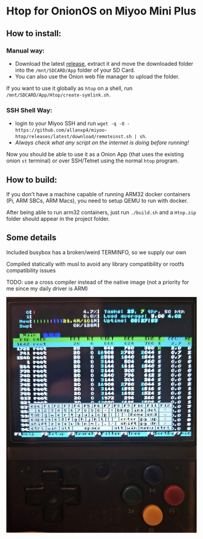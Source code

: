 # Htop for OnionOS on Miyoo Mini Plus

## How to install:
### Manual way:
- Download the latest [release](https://github.com/allanxp4/miyoo-htop/releases/latest/download/Htop.zip), extract it and move the downloaded folder into the `/mnt/SDCARD/App` folder of your SD Card.
- You can also use the Onion web file manager to upload the folder.

If you want to use it globally as `htop` on a shell, run `/mnt/SDCARD/App/Htop/create-symlink.sh`.

### SSH Shell Way:
  - login to your Miyoo SSH and run `wget -q -O - https://github.com/allanxp4/miyoo-htop/releases/latest/download/remoteinst.sh | sh`.
  - *Always check what any script on the internet is doing before running!*  

Now you should be able to use it as a Onion App (that uses the existing onion `st` terminal) or over SSH/Telnet using the normal `htop` program.

## How to build:

If you don't have a machine capable of running ARM32 docker containers (Pi, ARM SBCs, ARM Macs), you need to setup QEMU to run with docker.

After being able to run arm32 containers, just run `./build.sh` and a `Htop.zip` folder should appear in the project folder.

## Some details
Included busybox has a broken/weird TERMINFO, so we supply our own

Compiled statically with musl to avoid any library compatibility or rootfs compatibility issues

TODO: use a cross compiler instead of the native image (not a priority for me since my daily driver is ARM)

![Device running htop on screen](.github/miyoo.jpg)
  
